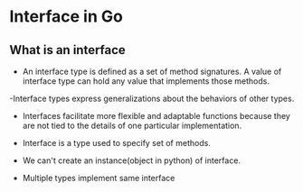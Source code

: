 # Interface in Go

## What is an interface

- An interface type is defined as a set of method signatures. A value of interface type can hold any value that implements those methods.

-Interface types express generalizations about the behaviors of other types.

- Interfaces facilitate more flexible and adaptable functions because they are not tied to the details of one particular implementation.

- Interface is a type used to specify set of methods.

- We can't create an instance(object in python) of interface.

- Multiple types implement same interface
